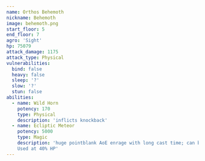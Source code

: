 ```yaml
---
name: Orthos Behemoth
nickname: Behemoth
image: behemoth.png
start_floor: 5
end_floor: 7
agro: 'Sight'
hp: 75079
attack_damage: 1175
attack_type: Physical
vulnerabilities:
  bind: false
  heavy: false
  sleep: '?'
  slow: '?'
  stun: false
abilities:
  - name: Wild Horn
    potency: 170
    type: Physical
    description: 'inflicts knockback'
  - name: Ecliptic Meteor
    potency: 5000
    type: Magic
    description: 'huge pointblank AoE enrage with long cast time; can be LoSed.
    Used at 40% HP'
---
```

